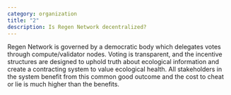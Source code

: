 ```yaml
---
category: organization
title: "2"
description: Is Regen Network decentralized?
---
```

Regen Network is governed by a democratic body which delegates votes through compute/validator nodes. Voting is transparent, and the incentive structures are designed to uphold truth about ecological information and create a contracting system to value ecological health. All stakeholders in the system benefit from this common good outcome and the cost to cheat or lie is much higher than the benefits.